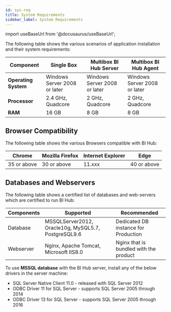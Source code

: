 ```yaml
---
id: sys-req
title: System Requirements
sidebar_label: System Requirements
---
```


import useBaseUrl from '@docusaurus/useBaseUrl';

The following table shows the various scenarios of application installation and their system requirements:

| Component            | Single Box                   | Multibox BI Hub Server       | Multibox BI Hub Agent        |
|----------------------|------------------------------|------------------------------|------------------------------|
| **Operating System** | Windows Server 2008 or later | Windows Server 2008 or later | Windows Server 2008 or later |
| **Processor**        | 2.4 GHz, Quadcore            | 2 GHz, Quadcore              | 2 GHz, Quadcore              |
| **RAM**              | 16 GB                        | 8 GB                         | 8 GB                         |

## Browser Compatibility

The following table shows the various Browsers compatible with BI Hub:

| Chrome      | Mozilla Firefox | Internet Explorer | Edge        |
|-------------|-----------------|-------------------|-------------|
| 35 or above | 30 or above     | 11.xxx            | 40 or above |

## Databases and Webservers

The following table shows a certified list of databases and web-servers which are certified to run BI Hub:

| Components | Supported                                           | Recommended                            |
|------------|-----------------------------------------------------|----------------------------------------|
| Database   | MSSQLServer2012, Oracle10g, MySQL5.7, PostgreSQL9.6 | Dedicated DB instance for Production   |
| Webserver  | Nginx, Apache Tomcat, Microsoft IIS8.0              | Nginx that is bundled with the product |

To use **MSSQL database** with the BI Hub server, install any of the below drivers in the server machine:

* SQL Server Native Client 11.0 - released with SQL Server 2012
* ODBC Driver 11 for SQL Server - supports SQL Server 2005 through 2014
* ODBC Driver 13 for SQL Server - supports SQL Server 2005 through 2016
